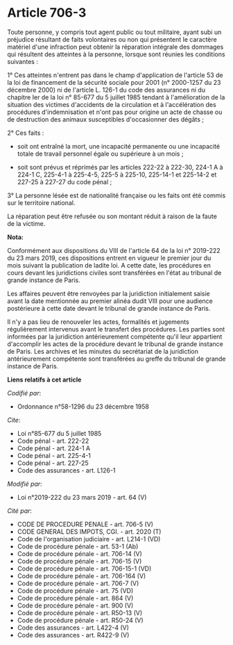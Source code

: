 # Article 706-3

Toute personne, y compris tout agent public ou tout militaire, ayant subi un préjudice résultant de faits volontaires ou non
qui présentent le caractère matériel d'une infraction peut obtenir la réparation intégrale des dommages qui résultent des
atteintes à la personne, lorsque sont réunies les conditions suivantes :

1° Ces atteintes n'entrent pas dans le champ d'application de l'article 53 de la loi de financement de la sécurité sociale
pour 2001 (n° 2000-1257 du 23 décembre 2000) ni de l'article L. 126-1 du code des assurances ni du chapitre Ier de la loi n°
85-677 du 5 juillet 1985 tendant à l'amélioration de la situation des victimes d'accidents de la circulation et à
l'accélération des procédures d'indemnisation et n'ont pas pour origine un acte de chasse ou de destruction des animaux
susceptibles d'occasionner des dégâts ;

2° Ces faits :

- soit ont entraîné la mort, une incapacité permanente ou une incapacité totale de travail personnel égale ou supérieure à un
mois ;

- soit sont prévus et réprimés par les articles 222-22 à 222-30, 224-1 A à 224-1 C, 
225-4-1 à 225-4-5, 225-5 à 225-10, 225-14-1 et 225-14-2 et 227-25 à 227-27 du code pénal ;

3° La personne lésée est de nationalité française ou les faits ont été commis sur le territoire national.

La réparation peut être refusée ou son montant réduit à raison de la faute de la victime.

**Nota:**

Conformément aux dispositions du VIII de l'article 64 de la loi n° 2019-222 du 23 mars 2019, ces dispositions entrent en
vigueur le premier jour du mois suivant la publication de ladite loi. A cette date, les procédures en cours devant les
juridictions civiles sont transférées en l'état au tribunal de grande instance de Paris.

Les affaires peuvent être renvoyées par la juridiction initialement saisie avant la date mentionnée au premier alinéa dudit
VIII pour une audience postérieure à cette date devant le tribunal de grande instance de Paris.

Il n'y a pas lieu de renouveler les actes, formalités et jugements régulièrement intervenus avant le transfert des
procédures. Les parties sont informées par la juridiction antérieurement compétente qu'il leur appartient d'accomplir les
actes de la procédure devant le tribunal de grande instance de Paris. Les archives et les minutes du secrétariat de la
juridiction antérieurement compétente sont transférées au greffe du tribunal de grande instance de Paris.

**Liens relatifs à cet article**

_Codifié par_:

  - Ordonnance n°58-1296 du 23 décembre 1958

_Cite_:

  - Loi n°85-677 du 5 juillet 1985
  - Code pénal - art. 222-22
  - Code pénal - art. 224-1 A
  - Code pénal - art. 225-4-1
  - Code pénal - art. 227-25
  - Code des assurances - art. L126-1

_Modifié par_:

  - Loi n°2019-222 du 23 mars 2019 - art. 64 (V)

_Cité par_:

  - CODE DE PROCEDURE PENALE - art. 706-5 (V)
  - CODE GENERAL DES IMPOTS, CGI. - art. 2020 (T)
  - Code de l'organisation judiciaire - art. L214-1 (VD)
  - Code de procédure pénale - art. 53-1 (Ab)
  - Code de procédure pénale - art. 706-14 (V)
  - Code de procédure pénale - art. 706-15 (V)
  - Code de procédure pénale - art. 706-15-1 (VD)
  - Code de procédure pénale - art. 706-164 (V)
  - Code de procédure pénale - art. 706-7 (V)
  - Code de procédure pénale - art. 75 (VD)
  - Code de procédure pénale - art. 864 (V)
  - Code de procédure pénale - art. 900 (V)
  - Code de procédure pénale - art. R50-13 (V)
  - Code de procédure pénale - art. R50-24 (V)
  - Code des assurances - art. L422-4 (V)
  - Code des assurances - art. R422-9 (V)
